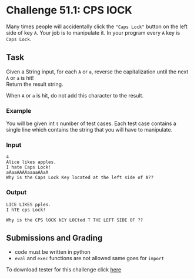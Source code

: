 # Challenge 51.1: CPS lOCK

Many times people will accidentally click the `"Caps Lock"` button on the left side of key `A`. Your job is to manipulate it. In your program every `A` key is `Caps Lock`.

## Task

Given a String input, for each `A` or `a`, reverse the capitalization until the next `A` or `a` is hit!  
Return the result string.

When `A` or `a` is hit, do not add this character to the result.

### Example

You will be given int `t` number of test cases. Each test case contains a single line which contains the string that you will have to manipulate.

### Input
```
4
Alice likes apples.
I hate Caps Lock!
aAaaAAAAaaaaAAaA
Why is the Caps Lock Key located at the left side of A??
```

### Output 
```
LICE LIKES pples.
I hTE cps Lock!

Why is the CPS lOCK kEY LOCted T THE LEFT SIDE OF ??
```

## Submissions and Grading

- code must be written in python
- `eval` and `exec` functions are not allowed same goes for `import`

To download tester for this challenge click [here](https://downgit.github.io/#/home?url=https://github.com/Pomroka/PreviousChallenges/tree/main/Challenge_51_1)
